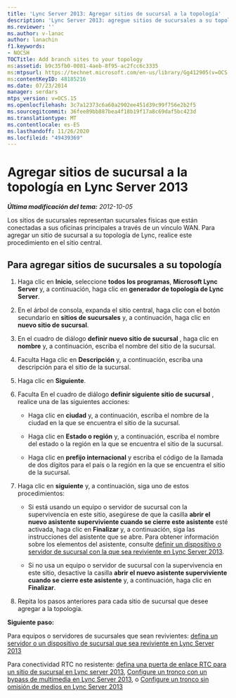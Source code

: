 ```yaml
---
title: 'Lync Server 2013: Agregar sitios de sucursal a la topología'
description: 'Lync Server 2013: agregue sitios de sucursales a su topología.'
ms.reviewer: ''
ms.author: v-lanac
author: lanachin
f1.keywords:
- NOCSH
TOCTitle: Add branch sites to your topology
ms:assetid: b9c35fb0-0081-4aeb-8f95-ac2fcc6c3335
ms:mtpsurl: https://technet.microsoft.com/en-us/library/Gg412905(v=OCS.15)
ms:contentKeyID: 48185216
ms.date: 07/23/2014
manager: serdars
mtps_version: v=OCS.15
ms.openlocfilehash: 3c7a12373c6a60a2902ee451d39c99f756e2b2f5
ms.sourcegitcommit: 36fee89bb887bea4f18b19f17a8c69daf5bc423d
ms.translationtype: MT
ms.contentlocale: es-ES
ms.lasthandoff: 11/26/2020
ms.locfileid: "49439369"
---
```

# <a name="add-branch-sites-to-your-topology-in-lync-server-2013"></a>Agregar sitios de sucursal a la topología en Lync Server 2013

<div data-xmlns="http://www.w3.org/1999/xhtml">

<div class="topic" data-xmlns="http://www.w3.org/1999/xhtml" data-msxsl="urn:schemas-microsoft-com:xslt" data-cs="https://msdn.microsoft.com/">

<div data-asp="https://msdn2.microsoft.com/asp">



</div>

<div id="mainSection">

<div id="mainBody">

<span> </span>

_**Última modificación del tema:** 2012-10-05_

Los sitios de sucursales representan sucursales físicas que están conectadas a sus oficinas principales a través de un vínculo WAN. Para agregar un sitio de sucursal a su topología de Lync, realice este procedimiento en el sitio central.

<div>

## <a name="to-add-branch-sites-to-your-topology"></a>Para agregar sitios de sucursales a su topología

1.  Haga clic en **Inicio**, seleccione **todos los programas**, **Microsoft Lync Server** y, a continuación, haga clic en **generador de topología de Lync Server**.

2.  En el árbol de consola, expanda el sitio central, haga clic con el botón secundario en **sitios de sucursales** y, a continuación, haga clic en **nuevo sitio de sucursal**.

3.  En el cuadro de diálogo **definir nuevo sitio de sucursal** , haga clic en **nombre** y, a continuación, escriba el nombre del sitio de la sucursal.

4.  Faculta Haga clic en **Descripción** y, a continuación, escriba una descripción para el sitio de la sucursal.

5.  Haga clic en **Siguiente**.

6.  Faculta En el cuadro de diálogo **definir siguiente sitio de sucursal** , realice una de las siguientes acciones:
    
      - Haga clic en **ciudad** y, a continuación, escriba el nombre de la ciudad en la que se encuentra el sitio de la sucursal.
    
      - Haga clic en **Estado o región** y, a continuación, escriba el nombre del estado o la región en la que se encuentra el sitio de la sucursal.
    
      - Haga clic en **prefijo internacional** y escriba el código de la llamada de dos dígitos para el país o la región en la que se encuentra el sitio de la sucursal.

7.  Haga clic en **siguiente** y, a continuación, siga uno de estos procedimientos:
    
      - Si está usando un equipo o servidor de sucursal con la supervivencia en este sitio, asegúrese de que la casilla **abrir el nuevo asistente superviviente cuando se cierre este asistente** esté activada, haga clic en **Finalizar** y, a continuación, siga las instrucciones del asistente que se abre. Para obtener información sobre los elementos del asistente, consulte [definir un dispositivo o servidor de sucursal con la que sea reviviente en Lync Server 2013](lync-server-2013-define-a-survivable-branch-appliance-or-server.md).
    
      - Si no usa un equipo o servidor de sucursal con la supervivencia en este sitio, desactive la casilla **abrir el nuevo asistente superviviente cuando se cierre este asistente** y, a continuación, haga clic en **Finalizar**.

8.  Repita los pasos anteriores para cada sitio de sucursal que desee agregar a la topología.

**Siguiente paso:**

Para equipos o servidores de sucursales que sean revivientes: [defina un servidor o un dispositivo de sucursal que sea reviviente en Lync Server 2013](lync-server-2013-define-a-survivable-branch-appliance-or-server.md)

Para conectividad RTC no resistente: [defina una puerta de enlace RTC para un sitio de sucursal en Lync server 2013](lync-server-2013-define-a-pstn-gateway-for-a-branch-site.md), [Configure un tronco con un bypass de multimedia en Lync Server 2013](lync-server-2013-configure-a-trunk-with-media-bypass.md), o [Configure un tronco sin omisión de medios en Lync Server 2013](lync-server-2013-configure-a-trunk-without-media-bypass.md)

</div>

</div>

<span> </span>

</div>

</div>

</div>

